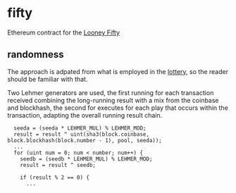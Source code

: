 # fifty

Ethereum contract for the [Looney Fifty](http://the.looney.farm/game/lottery)

## randomness

The approach is adpated from what is employed in the [lottery](../lottery/README.md), so the reader should be familiar with that.

Two Lehmer generators are used, the first running for each transaction received combining the long-running result with a mix from the coinbase and blockhash, the second for executes for each play that occurs within the transaction, adapting the overall running result chain.

```
  seeda = (seeda * LEHMER_MUL) % LEHMER_MOD;
  result = result ^ uint(sha3(block.coinbase, block.blockhash(block.number - 1), pool, seeda));
  ...
  for (uint num = 0; num < number; num++) {
    seedb = (seedb * LEHMER_MUL) % LEHMER_MOD;
    result = result ^ seedb;

    if (result % 2 == 0) {
      ...
```

